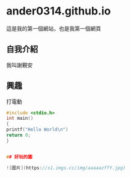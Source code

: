 # ander0314.github.io

這是我的第一個網站，也是我第一個網頁

## 自我介紹
我叫謝覲安 

## 興趣
打電動

```c
#include <stdio.h>
int main()
{
printf("Hello World\n")
return 0;
}


## 好玩的圖

![圖片](https://s1.imgs.cc/img/aaaaazffY.jpg)
